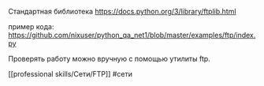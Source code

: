 Стандартная библиотека https://docs.python.org/3/library/ftplib.html

пример кода:
https://github.com/nixuser/python_qa_net1/blob/master/examples/ftp/index.py

Проверять работу можно вручную с помощью утилиты ftp.

[[professional skills/Сети/FTP]]
#сети